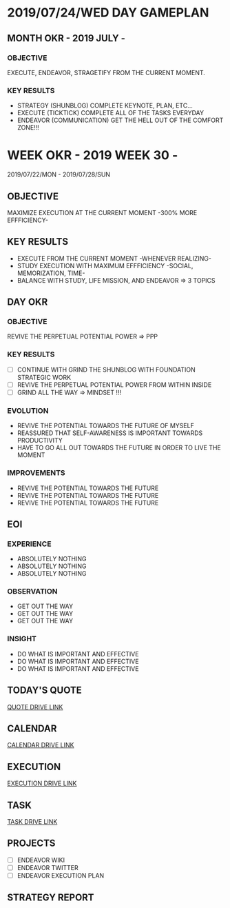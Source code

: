 # 2019/07/24/WED DAY GAMEPLAN

## MONTH OKR - 2019 JULY -

### OBJECTIVE

EXECUTE, ENDEAVOR, STRAGETIFY FROM THE CURRENT MOMENT.

### KEY RESULTS

- STRATEGY (SHUNBLOG) COMPLETE KEYNOTE, PLAN, ETC...
- EXECUTE (TICKTICK) COMPLETE ALL OF THE TASKS EVERYDAY
- ENDEAVOR (COMMUNICATION) GET THE HELL OUT OF THE COMFORT ZONE!!!

# WEEK OKR - 2019 WEEK 30 -

2019/07/22/MON - 2019/07/28/SUN

## OBJECTIVE

MAXIMIZE EXECUTION AT THE CURRENT MOMENT -300% MORE EFFFICIENCY-

## KEY RESULTS

- EXECUTE FROM THE CURRENT MOMENT -WHENEVER REALIZING-
- STUDY EXECUTION WITH MAXIMUM EFFFICIENCY -SOCIAL, MEMORIZATION, TIME-
- BALANCE WITH STUDY, LIFE MISSION, AND ENDEAVOR => 3 TOPICS

## DAY OKR

### OBJECTIVE

REVIVE THE PERPETUAL POTENTIAL POWER => PPP

### KEY RESULTS

- [ ] CONTINUE WITH GRIND THE SHUNBLOG WITH FOUNDATION STRATEGIC WORK
- [ ] REVIVE THE PERPETUAL POTENTIAL POWER FROM WITHIN INSIDE
- [ ] GRIND ALL THE WAY => MINDSET !!!

### EVOLUTION

- REVIVE THE POTENTIAL TOWARDS THE FUTURE OF MYSELF
- REASSURED THAT SELF-AWARENESS IS IMPORTANT TOWARDS PRODUCTIVITY
- HAVE TO GO ALL OUT TOWARDS THE FUTURE IN ORDER TO LIVE THE MOMENT

### IMPROVEMENTS

- REVIVE THE POTENTIAL TOWARDS THE FUTURE
- REVIVE THE POTENTIAL TOWARDS THE FUTURE
- REVIVE THE POTENTIAL TOWARDS THE FUTURE

## EOI

### EXPERIENCE

- ABSOLUTELY NOTHING
- ABSOLUTELY NOTHING
- ABSOLUTELY NOTHING

### OBSERVATION

- GET OUT THE WAY
- GET OUT THE WAY
- GET OUT THE WAY

### INSIGHT

- DO WHAT IS IMPORTANT AND EFFECTIVE
- DO WHAT IS IMPORTANT AND EFFECTIVE
- DO WHAT IS IMPORTANT AND EFFECTIVE

## TODAY'S QUOTE

[QUOTE DRIVE LINK]()

## CALENDAR

[CALENDAR DRIVE LINK](https://drive.google.com/open?id=1ARiseTDAqj4rsjbzp1zsLs6nPXzF-au7)

## EXECUTION

[EXECUTION DRIVE LINK](https://drive.google.com/open?id=1nUFC_97On1yc2Gvo3tWCSQ-rK42_PwxnO0aDLirarqA)

## TASK

[TASK DRIVE LINK](https://drive.google.com/open?id=10Zo96CK5AFv5McHBuRPO71lizVheT8fs)

## PROJECTS

- [ ] ENDEAVOR WIKI
- [ ] ENDEAVOR TWITTER
- [ ] ENDEAVOR EXECUTION PLAN

## STRATEGY REPORT
